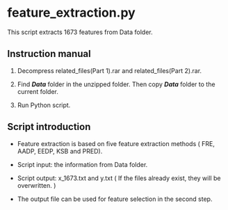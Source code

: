# feature_extraction.py

This script extracts 1673 features from Data folder.

## Instruction manual

1. Decompress related_files(Part 1).rar and related_files(Part 2).rar.

2. Find ***Data*** folder in the unzipped folder. Then copy ***Data*** folder to the current folder.

3. Run Python script.

## Script introduction

* Feature extraction is based on five feature extraction methods ( FRE, AADP, EEDP, KSB and PRED).

* Script input: the information from Data folder.

* Script output: x_1673.txt and y.txt ( If the files already exist, they will be overwritten. )

* The output file can be used for feature selection in the second step.
